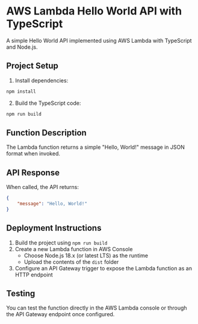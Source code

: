 # AWS Lambda Hello World API with TypeScript

A simple Hello World API implemented using AWS Lambda with TypeScript and Node.js.

## Project Setup

1. Install dependencies:
```bash
npm install
```

2. Build the TypeScript code:
```bash
npm run build
```

## Function Description

The Lambda function returns a simple "Hello, World!" message in JSON format when invoked.

## API Response

When called, the API returns:
```json
{
    "message": "Hello, World!"
}
```

## Deployment Instructions

1. Build the project using `npm run build`
2. Create a new Lambda function in AWS Console
   - Choose Node.js 18.x (or latest LTS) as the runtime
   - Upload the contents of the `dist` folder
3. Configure an API Gateway trigger to expose the Lambda function as an HTTP endpoint

## Testing

You can test the function directly in the AWS Lambda console or through the API Gateway endpoint once configured.
